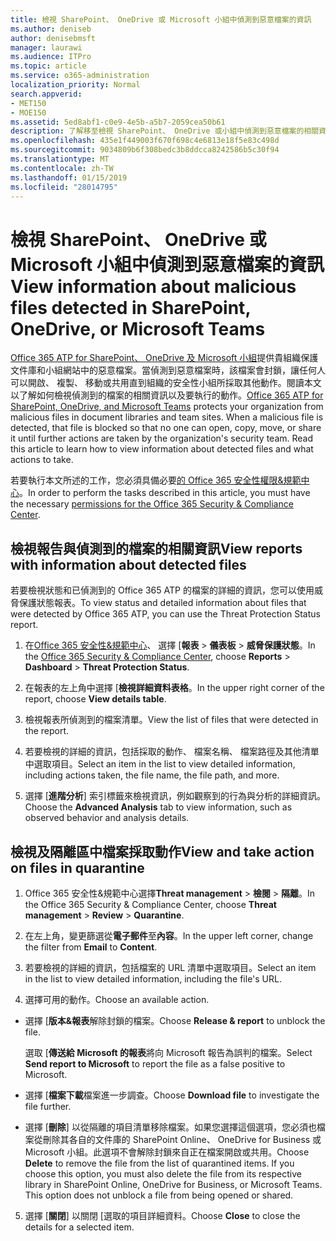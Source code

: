 ```yaml
---
title: 檢視 SharePoint、 OneDrive 或 Microsoft 小組中偵測到惡意檔案的資訊
ms.author: deniseb
author: denisebmsft
manager: laurawi
ms.audience: ITPro
ms.topic: article
ms.service: o365-administration
localization_priority: Normal
search.appverid:
- MET150
- MOE150
ms.assetid: 5ed8abf1-c0e9-4e5b-a5b7-2059cea50b61
description: 了解移至檢視 SharePoint、 OneDrive 或小組中偵測到惡意檔案的相關資訊的位置以及如何將這些檔案採取動作。
ms.openlocfilehash: 435e1f449003f670f698c4e6813e18f5e83c498d
ms.sourcegitcommit: 9034809b6f308bedc3b8ddcca8242586b5c30f94
ms.translationtype: MT
ms.contentlocale: zh-TW
ms.lasthandoff: 01/15/2019
ms.locfileid: "28014795"
---
```

# <a name="view-information-about-malicious-files-detected-in-sharepoint-onedrive-or-microsoft-teams"></a><span data-ttu-id="dcd96-103">檢視 SharePoint、 OneDrive 或 Microsoft 小組中偵測到惡意檔案的資訊</span><span class="sxs-lookup"><span data-stu-id="dcd96-103">View information about malicious files detected in SharePoint, OneDrive, or Microsoft Teams</span></span>

<span data-ttu-id="dcd96-p101">[Office 365 ATP for SharePoint、 OneDrive 及 Microsoft 小組](atp-for-spo-odb-and-teams.md)提供貴組織保護文件庫和小組網站中的惡意檔案。當偵測到惡意檔案時，該檔案會封鎖，讓任何人可以開啟、 複製、 移動或共用直到組織的安全性小組所採取其他動作。閱讀本文以了解如何檢視偵測到的檔案的相關資訊以及要執行的動作。</span><span class="sxs-lookup"><span data-stu-id="dcd96-p101">[Office 365 ATP for SharePoint, OneDrive, and Microsoft Teams](atp-for-spo-odb-and-teams.md) protects your organization from malicious files in document libraries and team sites. When a malicious file is detected, that file is blocked so that no one can open, copy, move, or share it until further actions are taken by the organization's security team. Read this article to learn how to view information about detected files and what actions to take.</span></span> 

<span data-ttu-id="dcd96-107">若要執行本文所述的工作，您必須具備必要[的 Office 365 安全性權限&amp;規範中心](permissions-in-the-security-and-compliance-center.md)。</span><span class="sxs-lookup"><span data-stu-id="dcd96-107">In order to perform the tasks described in this article, you must have the necessary [permissions for the Office 365 Security &amp; Compliance Center](permissions-in-the-security-and-compliance-center.md).</span></span> 
  
## <a name="view-reports-with-information-about-detected-files"></a><span data-ttu-id="dcd96-108">檢視報告與偵測到的檔案的相關資訊</span><span class="sxs-lookup"><span data-stu-id="dcd96-108">View reports with information about detected files</span></span>

<span data-ttu-id="dcd96-109">若要檢視狀態和已偵測到的 Office 365 ATP 的檔案的詳細的資訊，您可以使用威脅保護狀態報表。</span><span class="sxs-lookup"><span data-stu-id="dcd96-109">To view status and detailed information about files that were detected by Office 365 ATP, you can use the Threat Protection Status report.</span></span>
  
1. <span data-ttu-id="dcd96-110">在[Office 365 安全性&amp;規範中心](https://protection.office.com)、 選擇 [**報表** \> **儀表板** \> **威脅保護狀態**。</span><span class="sxs-lookup"><span data-stu-id="dcd96-110">In the [Office 365 Security &amp; Compliance Center](https://protection.office.com), choose **Reports** \> **Dashboard** \> **Threat Protection Status**.</span></span>
    
2. <span data-ttu-id="dcd96-111">在報表的左上角中選擇 [**檢視詳細資料表格**。</span><span class="sxs-lookup"><span data-stu-id="dcd96-111">In the upper right corner of the report, choose **View details table**.</span></span>
    
3. <span data-ttu-id="dcd96-112">檢視報表所偵測到的檔案清單。</span><span class="sxs-lookup"><span data-stu-id="dcd96-112">View the list of files that were detected in the report.</span></span>
    
4. <span data-ttu-id="dcd96-113">若要檢視的詳細的資訊，包括採取的動作、 檔案名稱、 檔案路徑及其他清單中選取項目。</span><span class="sxs-lookup"><span data-stu-id="dcd96-113">Select an item in the list to view detailed information, including actions taken, the file name, the file path, and more.</span></span>
    
5. <span data-ttu-id="dcd96-114">選擇 [**進階分析**] 索引標籤來檢視資訊，例如觀察到的行為與分析的詳細資訊。</span><span class="sxs-lookup"><span data-stu-id="dcd96-114">Choose the **Advanced Analysis** tab to view information, such as observed behavior and analysis details.</span></span> 
  
## <a name="view-and-take-action-on-files-in-quarantine"></a><span data-ttu-id="dcd96-115">檢視及隔離區中檔案採取動作</span><span class="sxs-lookup"><span data-stu-id="dcd96-115">View and take action on files in quarantine</span></span>

1. <span data-ttu-id="dcd96-116">Office 365 安全性&amp;規範中心選擇**Threat management** \> **檢閱** \> **隔離**。</span><span class="sxs-lookup"><span data-stu-id="dcd96-116">In the Office 365 Security &amp; Compliance Center, choose **Threat management** \> **Review** \> **Quarantine**.</span></span>
    
2. <span data-ttu-id="dcd96-117">在左上角，變更篩選從**電子郵件**至**內容**。</span><span class="sxs-lookup"><span data-stu-id="dcd96-117">In the upper left corner, change the filter from **Email** to **Content**.</span></span>
    
3. <span data-ttu-id="dcd96-118">若要檢視的詳細的資訊，包括檔案的 URL 清單中選取項目。</span><span class="sxs-lookup"><span data-stu-id="dcd96-118">Select an item in the list to view detailed information, including the file's URL.</span></span>
    
4. <span data-ttu-id="dcd96-119">選擇可用的動作。</span><span class="sxs-lookup"><span data-stu-id="dcd96-119">Choose an available action.</span></span>
    
  - <span data-ttu-id="dcd96-120">選擇 [**版本&amp;報表**解除封鎖的檔案。</span><span class="sxs-lookup"><span data-stu-id="dcd96-120">Choose **Release &amp; report** to unblock the file.</span></span> 
    
    <span data-ttu-id="dcd96-121">選取 [**傳送給 Microsoft 的報表**將向 Microsoft 報告為誤判的檔案。</span><span class="sxs-lookup"><span data-stu-id="dcd96-121">Select **Send report to Microsoft** to report the file as a false positive to Microsoft.</span></span> 
    
  - <span data-ttu-id="dcd96-122">選擇 [**檔案下載**檔案進一步調查。</span><span class="sxs-lookup"><span data-stu-id="dcd96-122">Choose **Download file** to investigate the file further.</span></span> 
    
  - <span data-ttu-id="dcd96-p102">選擇 [**刪除**] 以從隔離的項目清單移除檔案。如果您選擇這個選項，您必須也檔案從刪除其各自的文件庫的 SharePoint Online、 OneDrive for Business 或 Microsoft 小組。此選項不會解除封鎖來自正在檔案開啟或共用。</span><span class="sxs-lookup"><span data-stu-id="dcd96-p102">Choose **Delete** to remove the file from the list of quarantined items. If you choose this option, you must also delete the file from its respective library in SharePoint Online, OneDrive for Business, or Microsoft Teams. This option does not unblock a file from being opened or shared.</span></span> 
    
5. <span data-ttu-id="dcd96-126">選擇 [**關閉**] 以關閉 [選取的項目詳細資料。</span><span class="sxs-lookup"><span data-stu-id="dcd96-126">Choose **Close** to close the details for a selected item.</span></span> 
  
  


